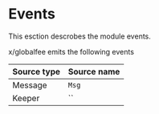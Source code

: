# Events

This esction descrobes the module events.

x/globalfee emits the following events

| Source type | Source name              | 
| ----------- | ------------------------ |
| Message     | `Msg` |                          
| Keeper     | `` |                                          
